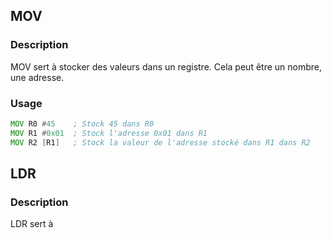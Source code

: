 
## __MOV__

### Description

MOV sert à stocker des valeurs dans un registre. Cela peut être un nombre, une adresse.

### Usage

```asm
MOV R0 #45    ; Stock 45 dans R0
MOV R1 #0x01  ; Stock l'adresse 0x01 dans R1
MOV R2 [R1]   ; Stock la valeur de l'adresse stocké dans R1 dans R2
```


## __LDR__

### Description

LDR sert à 

